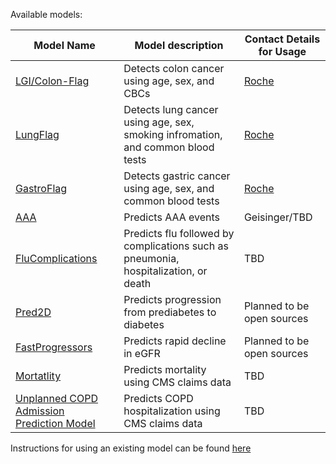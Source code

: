 Available models:

| Model Name |  Model description | Contact Details for Usage |
|------------|--------------------|-----------|
| [LGI/Colon-Flag](ColonFlag.md) | Detects colon cancer using age, sex, and CBCs | [Roche](https://navify.roche.com/marketplace/products/algorithms/navify-algorithms-colonflag-by-medial-earlysign) | 
| [LungFlag](LungFlag.md) | Detects lung cancer using age, sex, smoking infromation, and common blood tests | [Roche](https://navifyportal.roche.com/us/en-us/about) |
| [GastroFlag](GastroFlag.md) | Detects gastric cancer using age, sex, and common blood tests | [Roche](https://navifyportal.roche.com/us/en-us/about) |
| [AAA](AAA.md) | Predicts AAA events | Geisinger/TBD |
| [FluComplications](FluComplications.md) | Predicts flu followed by complications such as pneumonia, hospitalization, or death | TBD |
| [Pred2D](Pred2D.md) | Predicts progression from prediabetes to diabetes | Planned to be open sources |
| [FastProgressors](FastProgressors.md) | Predicts rapid decline in eGFR	 | Planned to be open sources |
| [Mortatlity](MortatlityCMS.md) | Predicts mortality using CMS claims data | TBD |
| [Unplanned COPD Admission Prediction Model](COPDCMS.md) | Predicts COPD hospitalization using CMS claims data | TBD |

Instructions for using an existing model can be found [here](../Infrastructure%20C%20Library/AlgoMarkers/Howto%20Use%20AlgoMarker.md#how-to-use-the-deployed-algomarker)